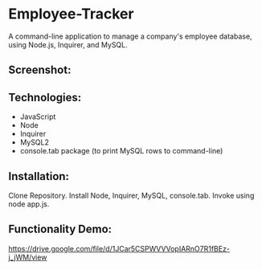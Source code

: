 # Employee-Tracker

A command-line application to manage a company's employee database, using Node.js, Inquirer, and MySQL.

## Screenshot:


## Technologies:
- JavaScript
- Node
- Inquirer
- MySQL2 
- console.tab package (to print MySQL rows to command-line) 

## Installation:
Clone Repository.
Install Node, Inquirer, MySQL, console.tab.
Invoke using node app.js.

## Functionality Demo:
https://drive.google.com/file/d/1JCar5CSPWVVVopIARnO7R1fBEz-j_jWM/view
